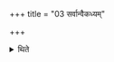 +++
title = "03 सर्वान्वैकध्यम्"

+++

<details><summary>थिते</summary>

3. or (he offers) all in one place (i.e. in the west).
</details>
